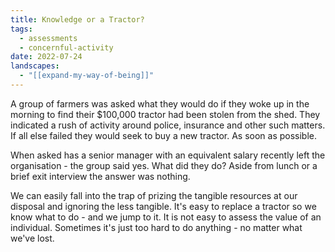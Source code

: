 ```yaml
---
title: Knowledge or a Tractor?
tags:
  - assessments
  - concernful-activity
date: 2022-07-24
landscapes:
  - "[[expand-my-way-of-being]]"
---
```

A group of farmers was asked what they would do if they woke up in the morning to find their $100,000 tractor had been stolen from the shed. They indicated a rush of activity around police, insurance and other such matters. If all else failed they would seek to buy a new tractor. As soon as possible.

When asked has a senior manager with an equivalent salary recently left the organisation - the group said yes. What did they do? Aside from lunch or a brief exit interview the answer was nothing.

We can easily fall into the trap of prizing the tangible resources at our disposal and ignoring the less tangible. It's easy to replace a tractor so we know what to do - and we jump to it. It is not easy to assess the value of an individual. Sometimes it's just too hard to do anything - no matter what we've lost.